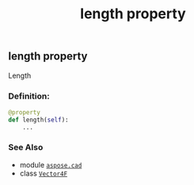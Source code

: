 ﻿---
title: length property
second_title: Aspose.CAD for Python via .NET API References
description: 
type: docs
weight: 120
url: /python-net/aspose.cad/vector4f/length/
is_root: false
---

## length property


Length
### Definition:
```python
@property
def length(self):
    ...
```

### See Also
* module [`aspose.cad`](../../)
* class [`Vector4F`](/cad/python-net/aspose.cad/vector4f)
